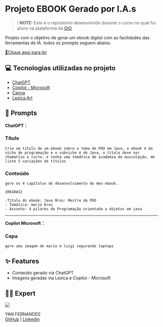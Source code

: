 # Projeto EBOOK Gerado por I.A.s

> ℹ️  **NOTE:**  Este é o repositório desenvolvido durante o curso no qual fui aluno na plataforma da  [DIO](https://dio.me/)

Projeto com o objetivo de gerar um ebook digital com as facilidades das ferramentas de IA. todos os prompts seguem abaixo.

[📕Clique aqui para ler](https://github.com/yancfgomes/chatgpt-assistant-guide/blob/main/ebook/EBOOK%20YAN.pdf)

## 💻 Tecnologias utilizadas no projeto

-   [ChatGPT](https://chat.openai.com/)
-   [Copilot - Microsoft](https://copilot.microsoft.com/)
-   [Canva](https://www.canva.com/)
- [Lexica.Art](https://lexica.art/)

## 🧠 Prompts

[](https://github.com/felipeAguiarCode/prompts-recipe-to-create-a-ebook/tree/main#-prompts)

**ChatGPT：**

### Título

    Crie um título de um ebook sobre o tema de POO em Java, o ebook é do nicho de programação e o subnicho é de Java, o título deve ser chamativo e curto, e tenha uma temática de academia de musculação, me liste 5 variações de títulos

### Conteúdo

    gere os 4 capítulos do desenvolvimento do meu ebook.
    
    {REGRAS}
    
    -Título do ebook: Java Bros: Mestre da POO 
    - Temática: mario bros 
    - Assunto: 4 pilares da Programação orientada a objetos em java

____
**Copilot Microsoft：**

### Capa

    gere uma imagem de mario e luigi segurando laptops

## ✨ Features

-   Conteúdo gerado via ChatGPT
-   Imagens geradas via Lexica e Copilot - Microsoft


## 👨‍💻 Expert

[![](https://avatars.githubusercontent.com/u/143640083?s=400&u=739976993ba536e2f6692cd3abea9fd247bc13cc&v=4)](https://avatars.githubusercontent.com/u/143640083?s=400&u=739976993ba536e2f6692cd3abea9fd247bc13cc&v=4)

YAN FERNANDES  
[GitHub](https://github.com/yancfgomes) | [LinkedIn](https://www.linkedin.com/in/yan-da-costa-fernandes-gomes-46353819a/) 

  
  


